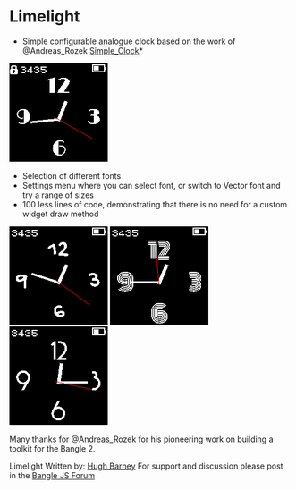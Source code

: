 # Limelight
 * Simple configurable analogue clock based on the work of @Andreas_Rozek [Simple_Clock](https://github.com/espruino/BangleApps/tree/master/apps/simple_clock)*

![](screenshot_limelight.png)

* Selection of different fonts
* Settings menu where you can select font, or switch to Vector font and try a range of sizes
* 100 less lines of code, demonstrating that there is no need for a custom widget draw method

![](screenshot_gochihand.png)
![](screenshot_monoton.png)
![](screenshot_grenadier.png)

Many thanks for @Andreas_Rozek for his pioneering work on building a toolkit for the Bangle 2.

Limelight Written by: [Hugh Barney](https://github.com/hughbarney) For support and discussion please post in the [Bangle JS
Forum](http://forum.espruino.com/microcosms/1424/)

